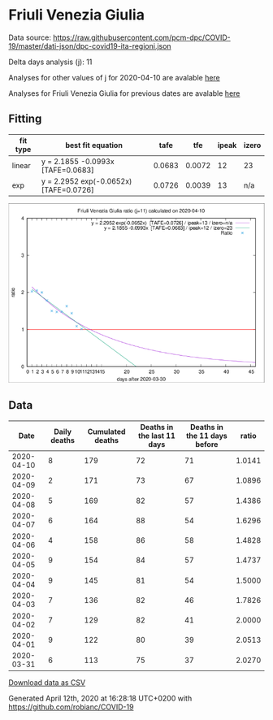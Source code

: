 # Friuli Venezia Giulia

Data source: https://raw.githubusercontent.com/pcm-dpc/COVID-19/master/dati-json/dpc-covid19-ita-regioni.json

Delta days analysis (j): 11

Analyses for other values of j for 2020-04-10 are avalable [here](../README.md)

Analyses for Friuli Venezia Giulia for previous dates are avalable [here](../../README.md)

## Fitting 
|fit type|best fit equation|tafe|tfe|ipeak|izero|
|-------|-----|--------|------|---|---|
|linear|y = 2.1855 -0.0993x  [TAFE=0.0683]|0.0683|0.0072|12|23|
|exp|y = 2.2952 exp(-0.0652x)  [TAFE=0.0726]|0.0726|0.0039|13|n/a|

![Plot](COVID-19_friuli_venezia_giulia_j11_2020-04-10.png)

## Data
|Date|Daily deaths|Cumulated deaths|Deaths in the last 11 days|Deaths in the 11 days before|ratio|
|----|----------|-----------|-------|--------------------|-----|
|2020-04-10|8|179|72|71|1.0141|
|2020-04-09|2|171|73|67|1.0896|
|2020-04-08|5|169|82|57|1.4386|
|2020-04-07|6|164|88|54|1.6296|
|2020-04-06|4|158|86|58|1.4828|
|2020-04-05|9|154|84|57|1.4737|
|2020-04-04|9|145|81|54|1.5000|
|2020-04-03|7|136|82|46|1.7826|
|2020-04-02|7|129|82|41|2.0000|
|2020-04-01|9|122|80|39|2.0513|
|2020-03-31|6|113|75|37|2.0270|

[Download data as CSV](COVID-19_friuli_venezia_giulia_j11_2020-04-10.csv)

Generated April 12th, 2020 at 16:28:18 UTC+0200 with https://github.com/robianc/COVID-19
